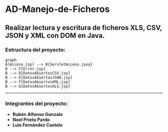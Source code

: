# AD-Manejo-de-Ficheros
Realizar lectura y escritura de ficheros XLS, CSV, JSON y XML con DOM en Java.
---
### Estructura del proyecto:
```mermaid
graph
A(Acceso.jsp) --> B{ServletAcceso.java}
B --> C[Error.jsp]
B --> D[DatosAbiertosCSV.jsp]
B --> E[DatosAbiertosJSON.jsp]
B --> F[DatosAbiertosXML.jsp]
B --> G[DatosAbiertosXLS.jsp]
```
---
### Integrantes del proyecto:
- **Rubén Alfonso Gonzalo**
- **Noel Prieto Pardo**
- **Luis Fernández Castelo** 
